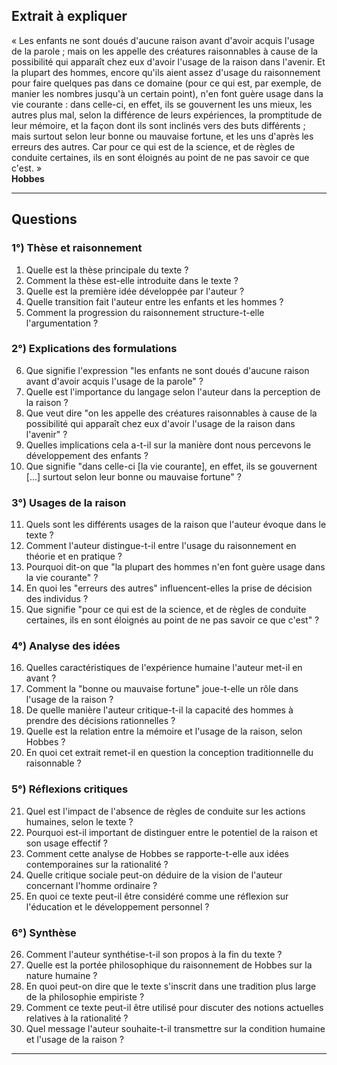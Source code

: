 ## Extrait à expliquer

« Les enfants ne sont doués d'aucune raison avant d'avoir acquis l'usage de la parole ; mais on les appelle des créatures raisonnables à cause de la possibilité qui apparaît chez eux d'avoir l'usage de la raison dans l'avenir. Et la plupart des hommes, encore qu'ils aient assez d'usage du raisonnement pour faire quelques pas dans ce domaine (pour ce qui est, par exemple, de manier les nombres jusqu'à un certain point), n'en font guère usage dans la vie courante : dans celle-ci, en effet, ils se gouvernent les uns mieux, les autres plus mal, selon la différence de leurs expériences, la promptitude de leur mémoire, et la façon dont ils sont inclinés vers des buts différents ; mais surtout selon leur bonne ou mauvaise fortune, et les uns d'après les erreurs des autres. Car pour ce qui est de la science, et de règles de conduite certaines, ils en sont éloignés au point de ne pas savoir ce que c'est. »  
**Hobbes**

---

## Questions

### 1°) Thèse et raisonnement

1. Quelle est la thèse principale du texte ?
2. Comment la thèse est-elle introduite dans le texte ?
3. Quelle est la première idée développée par l'auteur ?
4. Quelle transition fait l'auteur entre les enfants et les hommes ?
5. Comment la progression du raisonnement structure-t-elle l'argumentation ?

### 2°) Explications des formulations

6. Que signifie l'expression "les enfants ne sont doués d'aucune raison avant d'avoir acquis l'usage de la parole" ?
7. Quelle est l'importance du langage selon l'auteur dans la perception de la raison ?
8. Que veut dire "on les appelle des créatures raisonnables à cause de la possibilité qui apparaît chez eux d'avoir l'usage de la raison dans l'avenir" ?
9. Quelles implications cela a-t-il sur la manière dont nous percevons le développement des enfants ?
10. Que signifie "dans celle-ci [la vie courante], en effet, ils se gouvernent […] surtout selon leur bonne ou mauvaise fortune" ?

### 3°) Usages de la raison

11. Quels sont les différents usages de la raison que l'auteur évoque dans le texte ?
12. Comment l'auteur distingue-t-il entre l'usage du raisonnement en théorie et en pratique ?
13. Pourquoi dit-on que "la plupart des hommes n'en font guère usage dans la vie courante" ?
14. En quoi les "erreurs des autres" influencent-elles la prise de décision des individus ?
15. Que signifie "pour ce qui est de la science, et de règles de conduite certaines, ils en sont éloignés au point de ne pas savoir ce que c'est" ?

### 4°) Analyse des idées

16. Quelles caractéristiques de l'expérience humaine l'auteur met-il en avant ?
17. Comment la "bonne ou mauvaise fortune" joue-t-elle un rôle dans l'usage de la raison ?
18. De quelle manière l'auteur critique-t-il la capacité des hommes à prendre des décisions rationnelles ?
19. Quelle est la relation entre la mémoire et l'usage de la raison, selon Hobbes ?
20. En quoi cet extrait remet-il en question la conception traditionnelle du raisonnable ?

### 5°) Réflexions critiques

21. Quel est l'impact de l'absence de règles de conduite sur les actions humaines, selon le texte ?
22. Pourquoi est-il important de distinguer entre le potentiel de la raison et son usage effectif ?
23. Comment cette analyse de Hobbes se rapporte-t-elle aux idées contemporaines sur la rationalité ?
24. Quelle critique sociale peut-on déduire de la vision de l'auteur concernant l'homme ordinaire ?
25. En quoi ce texte peut-il être considéré comme une réflexion sur l'éducation et le développement personnel ?

### 6°) Synthèse

26. Comment l'auteur synthétise-t-il son propos à la fin du texte ?
27. Quelle est la portée philosophique du raisonnement de Hobbes sur la nature humaine ?
28. En quoi peut-on dire que le texte s'inscrit dans une tradition plus large de la philosophie empiriste ?
29. Comment ce texte peut-il être utilisé pour discuter des notions actuelles relatives à la rationalité ?
30. Quel message l'auteur souhaite-t-il transmettre sur la condition humaine et l'usage de la raison ?

---